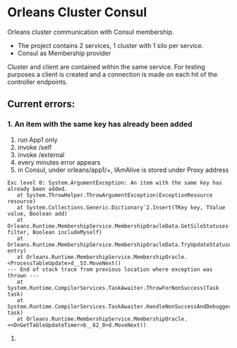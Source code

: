 # Orleans Cluster Consul

Orleans cluster communication with Consul membership.

- The project contains 2 services, 1 cluster with 1 silo per service.
- Consul as Membership provider

Cluster and client are contained within the same service.
For testing purposes a client is created and a connection is made on each hit of the controller endpoints.

## Current errors:

### 1. An item with the same key has already been added

1. run App1 only
2. invoke /self
3. invoke /external
4. every minutes error appears
5. in Consul, under orleans/app1/+, IAmAlive is stored under Proxy address

```
Exc level 0: System.ArgumentException: An item with the same key has already been added.
   at System.ThrowHelper.ThrowArgumentException(ExceptionResource resource)
   at System.Collections.Generic.Dictionary`2.Insert(TKey key, TValue value, Boolean add)
   at Orleans.Runtime.MembershipService.MembershipOracleData.GetSiloStatuses(Func`2 filter, Boolean includeMyself)
   at Orleans.Runtime.MembershipService.MembershipOracleData.TryUpdateStatusAndNotify(MembershipEntry entry)
   at Orleans.Runtime.MembershipService.MembershipOracle.<ProcessTableUpdate>d__53.MoveNext()
--- End of stack trace from previous location where exception was thrown ---
   at System.Runtime.CompilerServices.TaskAwaiter.ThrowForNonSuccess(Task task)
   at System.Runtime.CompilerServices.TaskAwaiter.HandleNonSuccessAndDebuggerNotification(Task task)
   at Orleans.Runtime.MembershipService.MembershipOracle.<<OnGetTableUpdateTimer>b__62_0>d.MoveNext()
```


1. 
